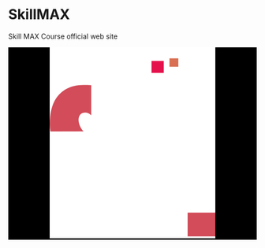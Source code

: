 # SkillMAX

Skill MAX Course official web site

<p style="background: black" align="center"><a href="https://vestop.github.io" target="_blank" rel="noopener noreferrer"><img src="src/images/logo-big.svg?raw=true" alt="re-frame logo"></a></p>
